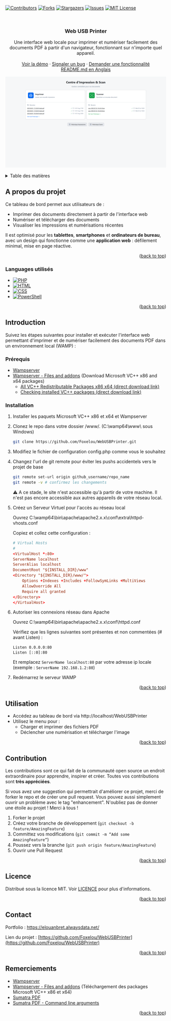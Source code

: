 <!-- Improved compatibility of back to top link: See: https://github.com/othneildrew/Best-README-Template/pull/73 -->
<a id="readme-top"></a>

[![Contributors][contributors-shield]][contributors-url]
[![Forks][forks-shield]][forks-url]
[![Stargazers][stars-shield]][stars-url]
[![Issues][issues-shield]][issues-url]
[![MIT License][license-shield]][license-url]



<!-- PROJECT LOGO -->
<br />
<div align="center">
  <!--<a href="https://github.com/Foxelou/WebUSBPrinter">
    <img src="images/logo.png" alt="Logo" width="80" height="80">
  </a>-->

<h3 align="center">Web USB Printer</h3>

  <p align="center">
    Une interface web locale pour imprimer et numériser facilement des documents PDF à partir d'un navigateur, fonctionnant sur n'importe quel appareil.
    <br />
    <!--<a href="https://github.com/Foxelou/WebUSBPrinter"><strong>Explore the docs »</strong></a>
    <br />-->
    <br />
    <a href="https://github.com/Foxelou/WebUSBPrinter">Voir la démo</a>
    &middot;
    <a href="https://github.com/Foxelou/WebUSBPrinter/issues/new?labels=bug&template=bug-report---.md">Signaler un bug</a>
    &middot;
    <a href="https://github.com/Foxelou/WebUSBPrinter/issues/new?labels=enhancement&template=feature-request---.md">Demander une fonctionnalité</a>
    <br>
    <a href="README-FR.md">README.md en Anglais</a>
  </p>
</div>


![plot](screens/dashboard.png)

<!-- TABLE OF CONTENTS -->
<details>
  <summary>Table des matières</summary>
  <ol>
    <li>
      <a href="#about-the-project">A propos du projet</a>
      <ul>
        <li><a href="#built-with">Languages utilisés</a></li>
      </ul>
    </li>
    <li>
      <a href="#getting-started">Introduction</a>
      <ul>
        <li><a href="#prerequisites">Prérequis</a></li>
        <li><a href="#installation">Installation</a></li>
      </ul>
    </li>
    <li><a href="#usage">Utilisation</a></li>
    <!--<li><a href="#roadmap">Roadmap</a></li>-->
    <li><a href="#contributing">Contribution</a></li>
    <li><a href="#license">Licence</a></li>
    <li><a href="#contact">Contact</a></li>
    <li><a href="#acknowledgments">Remerciements</a></li>
  </ol>
</details>



<!-- ABOUT THE PROJECT -->
## A propos du projet

Ce tableau de bord permet aux utilisateurs de :
- Imprimer des documents directement à partir de l'interface web
- Numériser et télécharger des documents
- Visualiser les impressions et numérisations récentes

Il est optimisé pour les **tablettes**, **smartphones** et **ordinateurs de bureau**, avec un design qui fonctionne comme une **application web** : défilement minimal, mise en page réactive.

<p align="right">(<a href="#readme-top">back to top</a>)</p>



### Languages utilisés


* [![PHP][php.net]][PHP-url]
* [![HTML][html]][HTML-url]
* [![CSS][CSS]][CSS-url]
* [![PowerShell][Powershell]][Powershell-url]

<p align="right">(<a href="#readme-top">back to top</a>)</p>



<!-- GETTING STARTED -->
## Introduction

Suivez les étapes suivantes pour installer et exécuter l'interface web permettant d'imprimer et de numériser facilement des documents PDF dans un environnement local (WAMP) :

### Prérequis

* [Wampserver](https://www.wampserver.com/)
* [Wampserver - Files and addons](https://wampserver.aviatechno.net/) (Download Microsoft VC++ x86 and x64 packages)
  * [All VC++ Redistributable Packages x86 x64 (direct download link)](https://wampserver.aviatechno.net/files/vcpackages/all_vc_redist_x86_x64.zip)
  * [Checking installed VC++ packages  (direct download link)](https://wampserver.aviatechno.net/files/tools/check_vcredist.exe)
### Installation

1. Installer les paquets Microsoft VC++ x86 et x64 et Wampserver
2. Clonez le repo dans votre dossier /www/. (C:\wamp64\www\ sous Windows) 
   ```sh
   git clone https://github.com/Foxelou/WebUSBPrinter.git
   ```
3. Modifiez le fichier de configuration config.php comme vous le souhaitez
4. Changez l'url de git remote pour éviter les pushs accidentels vers le projet de base
   ```sh
   git remote set-url origin github_username/repo_name
   git remote -v # confirmez les changements
   ```
   ⚠️ A ce stade, le site n'est accessible qu'à partir de votre machine. Il n'est pas encore accessible aux autres appareils de votre réseau local.

5. Créez un Serveur Virtuel pour l'accès au réseau local

    Ouvrez C:\wamp64\bin\apache\apache2.x.x\conf\extra\httpd-vhosts.conf

    Copiez et collez cette configuration :
    ```conf
    # Virtual Hosts
    #
    <VirtualHost *:80>
    ServerName localhost
    ServerAlias localhost
    DocumentRoot "${INSTALL_DIR}/www"
    <Directory "${INSTALL_DIR}/www/">
        Options +Indexes +Includes +FollowSymLinks +MultiViews
        AllowOverride All
        Require all granted
    </Directory>
    </VirtualHost>
    ```
6. Autoriser les connexions réseau dans Apache

    Ouvrez C:\wamp64\bin\apache\apache2.x.x\conf\httpd.conf

    Vérifiez que les lignes suivantes sont présentes et non commentées (# avant Listen) :
    ```
    Listen 0.0.0.0:80
    Listen [::0]:80
    ```

    Et remplacez `ServerName localhost:80` par votre adresse ip locale (exemple : `ServerName 192.168.1.2:80`)
6. Redémarrez le serveur WAMP

<p align="right">(<a href="#readme-top">back to top</a>)</p>



<!-- USAGE EXAMPLES -->
## Utilisation

* Accédez au tableau de bord via http://localhost/WebUSBPrinter
* Utilisez le menu pour :
  * Charger et imprimer des fichiers PDF
  * Déclencher une numérisation et télécharger l'image


<!-- _For more examples, please refer to the [Documentation](https://example.com)_-->

<p align="right">(<a href="#readme-top">back to top</a>)</p>



<!-- ROADMAP
## Roadmap

- [ ] Feature 1
- [ ] Feature 2
- [ ] Feature 3
    - [ ] Nested Feature

See the [open issues](https://github.com/Foxelou/WebUSBPrinter/issues) for a full list of proposed features (and known issues).

<p align="right">(<a href="#readme-top">back to top</a>)</p>  -->



<!-- CONTRIBUTING -->
## Contribution

Les contributions sont ce qui fait de la communauté open source un endroit extraordinaire pour apprendre, inspirer et créer. Toutes vos contributions sont **très appréciées**.

Si vous avez une suggestion qui permettrait d'améliorer ce projet, merci de forker le repo et de créer une pull request. Vous pouvez aussi simplement ouvrir un problème avec le tag "enhancement".
N'oubliez pas de donner une étoile au projet ! Merci à tous !

1. Forker le projet
2. Créez votre branche de développement (`git checkout -b feature/AmazingFeature`)
3. Committez vos modifications (`git commit -m “Add some AmazingFeature”`)
4. Poussez vers la branche (`git push origin feature/AmazingFeature`)
5. Ouvrir une Pull Request

<p align="right">(<a href="#readme-top">back to top</a>)</p>

<!-- ### Top contributors:

<a href="https://github.com/Foxelou/WebUSBPrinter/graphs/contributors">
  <img src="https://contrib.rocks/image?repo=Foxelou/WebUSBPrinter" alt="contrib.rocks image" />
</a> -->



<!-- LICENSE -->
## Licence

Distribué sous la licence MIT. Voir [LICENCE](license-url) pour plus d'informations.

<p align="right">(<a href="#readme-top">back to top</a>)</p>



<!-- CONTACT -->
## Contact

Portfolio : https://elouanbret.alwaysdata.net/

Lien du projet : [https://github.com/Foxelou/WebUSBPrinter](https://github.com/Foxelou/WebUSBPrinter)

<p align="right">(<a href="#readme-top">back to top</a>)</p>



<!-- ACKNOWLEDGMENTS -->
## Remerciements

* [Wampserver](https://www.wampserver.com/)
* [Wampserver - Files and addons](https://wampserver.aviatechno.net/) (Téléchargement des packages Microsoft VC++ x86 et x64)
* [Sumatra PDF](https://www.sumatrapdfreader.org/free-pdf-reader)
* [Sumatra PDF - Command line arguments](https://www.sumatrapdfreader.org/docs/Command-line-arguments)

<p align="right">(<a href="#readme-top">back to top</a>)</p>



<!-- MARKDOWN LINKS & IMAGES -->
<!-- https://www.markdownguide.org/basic-syntax/#reference-style-links -->
[contributors-shield]: https://img.shields.io/github/contributors/Foxelou/WebUSBPrinter.svg?style=for-the-badge
[contributors-url]: https://github.com/Foxelou/WebUSBPrinter/graphs/contributors
[forks-shield]: https://img.shields.io/github/forks/Foxelou/WebUSBPrinter.svg?style=for-the-badge
[forks-url]: https://github.com/Foxelou/WebUSBPrinter/network/members
[stars-shield]: https://img.shields.io/github/stars/Foxelou/WebUSBPrinter.svg?style=for-the-badge
[stars-url]: https://github.com/Foxelou/WebUSBPrinter/stargazers
[issues-shield]: https://img.shields.io/github/issues/Foxelou/WebUSBPrinter.svg?style=for-the-badge
[issues-url]: https://github.com/Foxelou/WebUSBPrinter/issues
[license-shield]: https://img.shields.io/github/license/Foxelou/WebUSBPrinter.svg?style=for-the-badge
[license-url]: https://github.com/Foxelou/WebUSBPrinter/blob/master/LICENSE-FR


[Bootstrap.com]: https://img.shields.io/badge/Bootstrap-563D7C?style=for-the-badge&logo=bootstrap&logoColor=white
[Bootstrap-url]: https://getbootstrap.com

[php.net]: https://img.shields.io/badge/PHP-4f5b93?style=for-the-badge&logo=php&logoColor=white
[PHP-url]: https://www.php.net/

[html]: https://img.shields.io/badge/HTML5-f06529?style=for-the-badge&logo=html5&logoColor=white
[html-url]: https://developer.mozilla.org/en-US/docs/Web/HTML

[css]: https://img.shields.io/badge/CSS3-2965f1?style=for-the-badge&logo=css&logoColor=white
[css-url]: https://developer.mozilla.org/en-US/docs/Web/CSS

[powershell]: https://img.shields.io/badge/Powershell-1b9cf2?style=for-the-badge&logo=Powershell&logoColor=white
[powershell-url]: https://learn.microsoft.com/en-us/powershell/scripting/overview?view=powershell-7.5